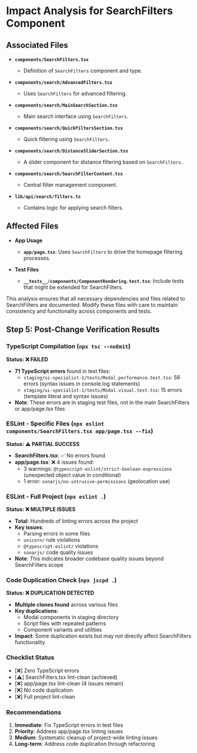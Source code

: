 # Impact Analysis for SearchFilters Component

## Associated Files

- **`components/SearchFilters.tsx`**
  - Definition of `SearchFilters` component and type.

- **`components/search/AdvancedFilters.tsx`**
  - Uses `SearchFilters` for advanced filtering.

- **`components/search/MainSearchSection.tsx`**
  - Main search interface using `SearchFilters`.

- **`components/search/QuickFiltersSection.tsx`**
  - Quick filtering using `SearchFilters`.

- **`components/search/DistanceSliderSection.tsx`**
  - A slider component for distance filtering based on `SearchFilters`.

- **`components/search/SearchFilterContent.tsx`**
  - Central filter management component.

- **`lib/api/search/filters.ts`**
  - Contains logic for applying search filters.

## Affected Files

- **App Usage**
  - **`app/page.tsx`**: Uses `SearchFilters` to drive the homepage filtering processes.

- **Test Files**
  - **`__tests__/components/ComponentRendering.test.tsx`**: Include tests that might be extended for SearchFilters.

This analysis ensures that all necessary dependencies and files related to SearchFilters are documented. Modify these files with care to maintain consistency and functionality across components and tests.

## Step 5: Post-Change Verification Results

### TypeScript Compilation (`npx tsc --noEmit`)
**Status: ❌ FAILED**
- **71 TypeScript errors** found in test files:
  - `staging/ui-specialist-1/tests/Modal.performance.test.tsx`: 56 errors (syntax issues in console.log statements)
  - `staging/ui-specialist-1/tests/Modal.visual.test.tsx`: 15 errors (template literal and syntax issues)
- **Note**: These errors are in staging test files, not in the main SearchFilters or app/page.tsx files

### ESLint - Specific Files (`npx eslint components/SearchFilters.tsx app/page.tsx --fix`)
**Status: ⚠️ PARTIAL SUCCESS**
- **SearchFilters.tsx**: ✅ No errors found
- **app/page.tsx**: ❌ 4 issues found:
  - 3 warnings: `@typescript-eslint/strict-boolean-expressions` (unexpected object value in conditional)
  - 1 error: `sonarjs/no-intrusive-permissions` (geolocation use)

### ESLint - Full Project (`npx eslint .`)
**Status: ❌ MULTIPLE ISSUES**
- **Total**: Hundreds of linting errors across the project
- **Key issues**:
  - Parsing errors in some files
  - `unicorn/` rule violations
  - `@typescript-eslint/` violations
  - `sonarjs/` code quality issues
- **Note**: This indicates broader codebase quality issues beyond SearchFilters scope

### Code Duplication Check (`npx jscpd .`)
**Status: ❌ DUPLICATION DETECTED**
- **Multiple clones found** across various files
- **Key duplications**:
  - Modal components in staging directory
  - Script files with repeated patterns
  - Component variants and utilities
- **Impact**: Some duplication exists but may not directly affect SearchFilters functionality

### Checklist Status
- [❌] Zero TypeScript errors
- [⚠️] SearchFilters.tsx lint-clean (achieved)
- [❌] app/page.tsx lint-clean (4 issues remain)
- [❌] No code duplication
- [❌] Full project lint-clean

### Recommendations
1. **Immediate**: Fix TypeScript errors in test files
2. **Priority**: Address app/page.tsx linting issues
3. **Medium**: Systematic cleanup of project-wide linting issues
4. **Long-term**: Address code duplication through refactoring

